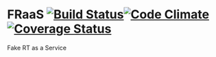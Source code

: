 FRaaS [![Build Status](https://travis-ci.org/caarlos0/FRaaS.png?branch=master)](https://travis-ci.org/caarlos0/FRaaS)[![Code Climate](https://codeclimate.com/github/caarlos0/FRaaS.png)](https://codeclimate.com/github/caarlos0/FRaaS)[![Coverage Status](https://coveralls.io/repos/caarlos0/FRaaS/badge.png?branch=master)](https://coveralls.io/r/caarlos0/FRaaS?branch=master)
=====

Fake RT as a Service
